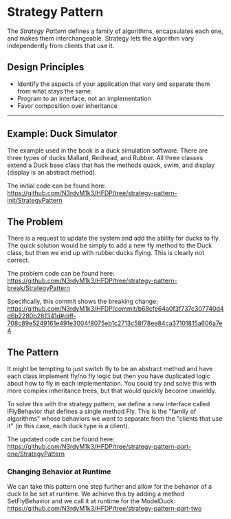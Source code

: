 # Strategy Pattern
The _*Strategy Pattern*_ defines a family of algorithms, encapsulates each one, and makes them interchangeable. Strategy lets the algorithm vary independently from clients that use it. 

## Design Principles 
- Identify the aspects of your application that vary and separate them from what stays the same. 
- Program to an interface, not an implementation
- Favor composition over inheritance  

---

## Example: Duck Simulator
The example used in the book is a duck simulation software. There are three types of ducks Mallard, Redhead, and Rubber. All three classes extend a Duck base class that has the methods quack, swim, and display (display is an abstract method). 

The initial code can be found here: https://github.com/N3rdyM1k3/HFDP/tree/strategy-pattern-init/StrategyPattern

## The Problem
There is a request to update the system and add the ability for ducks to fly. The quick solution would be simply to add a new fly method to the Duck class, but then we end up with rubber ducks flying. This is clearly not correct. 

The problem code can be found here: https://github.com/N3rdyM1k3/HFDP/tree/strategy-pattern-break/StrategyPattern

Specifically, this commit shows the breaking change: https://github.com/N3rdyM1k3/HFDP/commit/b68cfe64a0f3f737c307740d4d6b2280b281341d#diff-708c89e5249161e491e3004f8075eb1c2713c58f78ee84ca37101815a606a7e4

## The Pattern
It might be tempting to just switch fly to be an abstract method and have each class implement fly/no fly logic but then you have duplicated logic about how to fly in each implementation. You could try and solve this with more complex inheritance trees, but that would quickly become unwieldy. 

To solve this with the strategy pattern, we define a new interface called IFlyBehavior that defines a single method Fly. This is the "family of algorithms" whose behaviors we want to separate from the "clients that use it" (in this case, each duck type is a client). 

The updated code can be found here: https://github.com/N3rdyM1k3/HFDP/tree/strategy-pattern-part-one/StrategyPattern

### Changing Behavior at Runtime
We can take this pattern one step further and allow for the behavior of a duck to be set at runtime. We achieve this by adding a method SetFlyBehavior and we call it at runtime for the ModelDuck: https://github.com/N3rdyM1k3/HFDP/tree/strategy-pattern-part-two

